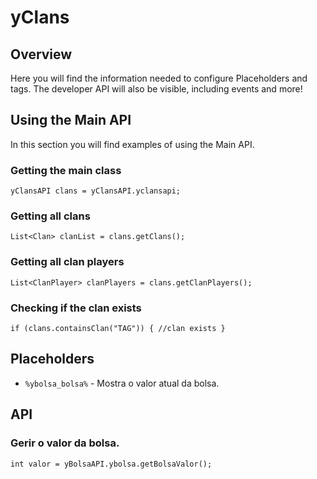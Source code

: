 # yClans

## Overview
Here you will find the information needed to configure Placeholders and tags.
The developer API will also be visible, including events and more!

## Using the Main API
In this section you will find examples of using the Main API.

### Getting the main class
```yClansAPI clans = yClansAPI.yclansapi;```

### Getting all clans
```List<Clan> clanList = clans.getClans();```

### Getting all clan players
```List<ClanPlayer> clanPlayers = clans.getClanPlayers();```

### Checking if the clan exists
```if (clans.containsClan("TAG")) { //clan exists }```

## Placeholders
- ```%ybolsa_bolsa%``` - Mostra o valor atual da bolsa.

## API
### Gerir o valor da bolsa.
```int valor = yBolsaAPI.ybolsa.getBolsaValor();```
